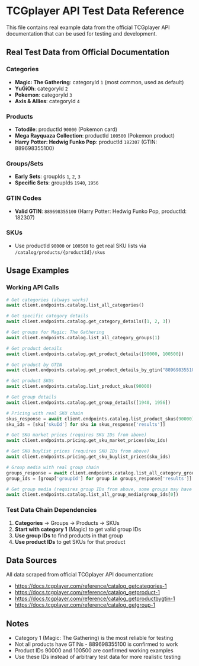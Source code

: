 # TCGplayer API Test Data Reference

This file contains real example data from the official TCGplayer API documentation that can be used for testing and development.

## Real Test Data from Official Documentation

### Categories
- **Magic: The Gathering**: categoryId `1` (most common, used as default)
- **YuGiOh**: categoryId `2`
- **Pokemon**: categoryId `3`
- **Axis & Allies**: categoryId `4`

### Products
- **Totodile**: productId `90000` (Pokemon card)
- **Mega Rayquaza Collection**: productId `100500` (Pokemon product)
- **Harry Potter: Hedwig Funko Pop**: productId `182307` (GTIN: 889698355100)

### Groups/Sets
- **Early Sets**: groupIds `1`, `2`, `3`
- **Specific Sets**: groupIds `1940`, `1956`

### GTIN Codes
- **Valid GTIN**: `889698355100` (Harry Potter: Hedwig Funko Pop, productId: 182307)

### SKUs
- Use productId `90000` or `100500` to get real SKU lists via `/catalog/products/{productId}/skus`

## Usage Examples

### Working API Calls
```python
# Get categories (always works)
await client.endpoints.catalog.list_all_categories()

# Get specific category details
await client.endpoints.catalog.get_category_details([1, 2, 3])

# Get groups for Magic: The Gathering
await client.endpoints.catalog.list_all_category_groups(1)

# Get product details
await client.endpoints.catalog.get_product_details([90000, 100500])

# Get product by GTIN
await client.endpoints.catalog.get_product_details_by_gtin("889698355100")

# Get product SKUs
await client.endpoints.catalog.list_product_skus(90000)

# Get group details
await client.endpoints.catalog.get_group_details([1940, 1956])

# Pricing with real SKU chain
skus_response = await client.endpoints.catalog.list_product_skus(90000)
sku_ids = [sku['skuId'] for sku in skus_response['results']]

# Get SKU market prices (requires SKU IDs from above)
await client.endpoints.pricing.get_sku_market_prices(sku_ids)

# Get SKU buylist prices (requires SKU IDs from above)
await client.endpoints.pricing.get_sku_buylist_prices(sku_ids)

# Group media with real group chain
groups_response = await client.endpoints.catalog.list_all_category_groups(1)
group_ids = [group['groupId'] for group in groups_response['results']]

# Get group media (requires group IDs from above, some groups may have no media)
await client.endpoints.catalog.list_all_group_media(group_ids[0])
```

### Test Data Chain Dependencies
1. **Categories** → Groups → Products → SKUs
2. **Start with category 1** (Magic) to get valid group IDs
3. **Use group IDs** to find products in that group
4. **Use product IDs** to get SKUs for that product

## Data Sources
All data scraped from official TCGplayer API documentation:
- https://docs.tcgplayer.com/reference/catalog_getcategories-1
- https://docs.tcgplayer.com/reference/catalog_getproduct-1  
- https://docs.tcgplayer.com/reference/catalog_getproductbygtin-1
- https://docs.tcgplayer.com/reference/catalog_getgroup-1

## Notes
- Category 1 (Magic: The Gathering) is the most reliable for testing
- Not all products have GTINs - 889698355100 is confirmed to work
- Product IDs 90000 and 100500 are confirmed working examples
- Use these IDs instead of arbitrary test data for more realistic testing